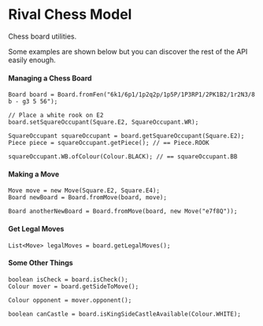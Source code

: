 Rival Chess Model
=================

Chess board utilities.

Some examples are shown below but you can discover the rest of the API easily enough.

#### Managing a Chess Board

    Board board = Board.fromFen("6k1/6p1/1p2q2p/1p5P/1P3RP1/2PK1B2/1r2N3/8 b - g3 5 56");
    
    // Place a white rook on E2
    board.setSquareOccupant(Square.E2, SquareOccupant.WR);
    
    SquareOccupant squareOccupant = board.getSquareOccupant(Square.E2);
    Piece piece = squareOccupant.getPiece(); // == Piece.ROOK
    
    squareOccupant.WB.ofColour(Colour.BLACK); // == squareOccupant.BB
    
#### Making a Move

    Move move = new Move(Square.E2, Square.E4);
    Board newBoard = Board.fromMove(board, move);
    
    Board anotherNewBoard = Board.fromMove(board, new Move("e7f8Q"));
    
#### Get Legal Moves

    List<Move> legalMoves = board.getLegalMoves();
    
#### Some Other Things

    boolean isCheck = board.isCheck();
    Colour mover = board.getSideToMove();
    
    Colour opponent = mover.opponent();
    
    boolean canCastle = board.isKingSideCastleAvailable(Colour.WHITE);


